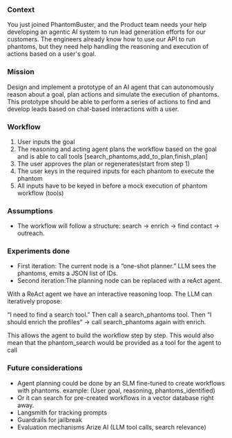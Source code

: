 ### Context
You just joined PhantomBuster, and the Product team needs your help developing an agentic AI
system to run lead generation efforts for our customers. The engineers already know how to use
our API to run phantoms, but they need help handling the reasoning and execution of actions
based on a user's goal.

### Mission
Design and implement a prototype of an AI agent that can autonomously reason about a goal,
plan actions and simulate the execution of phantoms. This prototype should be able to perform
a series of actions to find and develop leads based on chat-based interactions with a user.

### Workflow
1) User inputs the goal
2) The reasoning and acting agent plans the workflow based on the goal and is able to call tools [search_phantoms,add_to_plan,finish_plan]
3) The user approves the plan or regenerates(start from step 1)
4) The user keys in the required inputs for each phantom to execute the phantom
5) All inputs have to be keyed in before a mock execution of phantom workflow (tools)

### Assumptions
- The workflow will follow a structure: search → enrich → find contact → outreach.

### Experiments done
- First iteration: The current node is a “one-shot planner.” LLM sees the phantoms, emits a JSON list of IDs.
- Second iteration:The planning node can be replaced with a reAct agent. 

With a ReAct agent we have an interactive reasoning loop. 
The LLM can iteratively propose:

“I need to find a search tool.”
Then call a search_phantoms tool.
Then “I should enrich the profiles” → call search_phantoms again with enrich.

This allows the agent to build the workflow step by step. This would also mean that the phantom_search would be provided as a tool for the agent to call


### Future considerations
- Agent planning could be done by an SLM fine-tuned to create workflows with phantoms. example: (User goal, reasoning, phantoms_identified) 
- Or it can search for pre-created workflows in a vector database right away.
- Langsmith for tracking prompts
- Guardrails for jailbreak
- Evaluation mechanisms Arize AI (LLM tool calls, search relevance)
